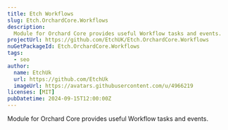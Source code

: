 ```yaml
---
title: Etch Workflows
slug: Etch.OrchardCore.Workflows
description:
  Module for Orchard Core provides useful Workflow tasks and events.
projectUrl: https://github.com/EtchUK/Etch.OrchardCore.Workflows
nuGetPackageId: Etch.OrchardCore.Workflows
tags:
  - seo
author:
  name: EtchUk
  url: https://github.com/EtchUk
  imageUrl: https://avatars.githubusercontent.com/u/4966219
licenses: [MIT]
pubDatetime: 2024-09-15T12:00:00Z
---
```


Module for Orchard Core provides useful Workflow tasks and events.